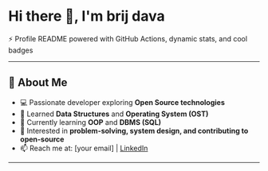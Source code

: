 
# Hi there 👋, I'm brij dava

⚡ Profile README powered with GitHub Actions, dynamic stats, and cool badges 

---

## 🚀 About Me
- 💻 Passionate developer exploring **Open Source technologies**
- 🌱 Learned **Data Structures** and **Operating System (OST)**
- 🎯 Currently learning **OOP** and **DBMS (SQL)**
- 🚀 Interested in **problem-solving, system design, and contributing to open-source**
- 📫 Reach me at: [your email] | [LinkedIn](#)

---
